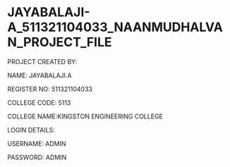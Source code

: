 # JAYABALAJI-A_511321104033_NAANMUDHALVAN_PROJECT_FILE


PROJECT CREATED BY:

NAME: JAYABALAJI.A

REGISTER NO: 511321104033

COLLEGE CODE: 5113

COLLEGE NAME:KINGSTON ENGINEERING COLLEGE

LOGIN DETAILS:

USERNAME: ADMIN

PASSWORD: ADMIN
